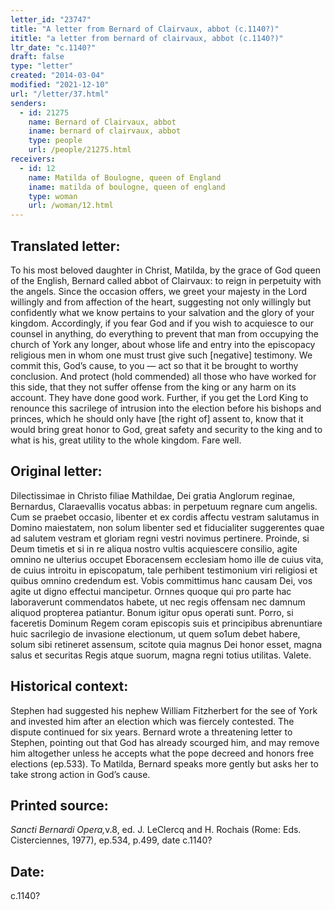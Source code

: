 ```yaml
---
letter_id: "23747"
title: "A letter from Bernard of Clairvaux, abbot (c.1140?)"
ititle: "a letter from bernard of clairvaux, abbot (c.1140?)"
ltr_date: "c.1140?"
draft: false
type: "letter"
created: "2014-03-04"
modified: "2021-12-10"
url: "/letter/37.html"
senders:
  - id: 21275
    name: Bernard of Clairvaux, abbot
    iname: bernard of clairvaux, abbot
    type: people
    url: /people/21275.html
receivers:
  - id: 12
    name: Matilda of Boulogne, queen of England
    iname: matilda of boulogne, queen of england
    type: woman
    url: /woman/12.html
---
```

<h2> Translated letter:</h2>To his most beloved daughter in Christ, Matilda, by the grace of God queen of the English, Bernard called abbot of Clairvaux:  to reign in perpetuity with the angels.
Since the occasion offers, we greet your majesty in the Lord willingly and from affection of the heart, suggesting not only willingly but confidently what we know pertains to your salvation and the glory of your kingdom.  Accordingly, if you fear God and if you wish to acquiesce to our counsel in anything, do everything to prevent that man from occupying the church of York any longer, about whose life and entry into the episcopacy religious men in whom one must trust give such [negative] testimony.
We commit this, God’s cause, to you — act so that it be brought to worthy conclusion.  And protect (hold commended) all those who have worked for this side, that they not suffer offense from the king or any harm on its account.  They have done good work.  Further, if you get the Lord King to renounce this sacrilege of intrusion into the election before his bishops and princes, which he should only have [the right of] assent to, know that it would bring great honor to God, great safety and security to the king and to what is his, great utility to the whole kingdom.
Fare well.
<h2 class="mt-4"> Original letter:</h2>Dilectissimae in Christo filiae Mathildae, Dei gratia Anglorum reginae, Bernardus, Claraevallis vocatus abbas: in perpetuum regnare cum angelis.
Cum se praebet occasio, libenter et ex cordis affectu vestram salutamus in Domino maiestatem, non solum libenter sed et fiducialiter suggerentes quae ad salutem vestram et gloriam regni vestri novimus pertinere. Proinde, si Deum timetis et si in re aliqua nostro vultis acquiescere consilio, agite omnino ne ulterius occupet Eboracensem ecclesiam homo ille de cuius vita, de cuius introitu in episcopatum, tale perhibent testimonium viri religiosi et quibus omnino credendum est. Vobis committimus hanc causam Dei, vos agite ut digno effectui mancipetur. Ornnes quoque qui pro parte hac laboraverunt commendatos habete, ut nec regis offensam nec damnum aliquod propterea patiantur. Bonum igitur opus operati sunt. Porro, si faceretis Dominum Regem coram episcopis suis et principibus abrenuntiare huic sacrilegio de invasione electionum, ut quem so1um debet habere, solum sibi retineret assensum, scitote quia magnus Dei honor esset, magna salus et securitas Regis atque suorum, magna regni totius utilitas. Valete.
<h2 class="mt-4"> Historical context:</h2>Stephen had suggested his nephew William Fitzherbert for the see of York and invested him after an election which was fiercely contested.  The dispute continued for six years.  Bernard wrote a threatening letter to Stephen, pointing out that God has already scourged him, and may remove him altogether unless he accepts what the pope decreed and honors free elections (ep.533).  To Matilda, Bernard speaks more gently but asks her to take strong action in God’s cause.
<h2 class="mt-4"> Printed source:</h2><p><em>Sancti Bernardi Opera,</em>v.8, ed. J. LeClercq and H. Rochais (Rome: Eds. Cisterciennes, 1977), ep.534, p.499, date c.1140?</p><h2 class="mt-4"> Date:</h2>c.1140?